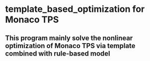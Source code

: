 # template_based_optimization for Monaco TPS
## This program mainly solve the nonlinear optimization of Monaco TPS via template combined with rule-based model
